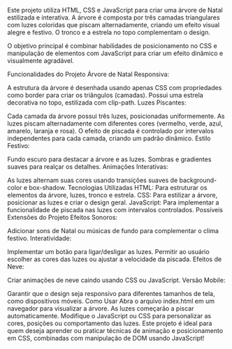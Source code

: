 Este projeto utiliza HTML, CSS e JavaScript para criar uma árvore de Natal estilizada e interativa. A árvore é composta por três camadas triangulares com luzes coloridas que piscam alternadamente, criando um efeito visual alegre e festivo. O tronco e a estrela no topo complementam o design.

O objetivo principal é combinar habilidades de posicionamento no CSS e manipulação de elementos com JavaScript para criar um efeito dinâmico e visualmente agradável.

Funcionalidades do Projeto
Árvore de Natal Responsiva:

A estrutura da árvore é desenhada usando apenas CSS com propriedades como border para criar os triângulos (camadas).
Possui uma estrela decorativa no topo, estilizada com clip-path.
Luzes Piscantes:

Cada camada da árvore possui três luzes, posicionadas uniformemente.
As luzes piscam alternadamente com diferentes cores (vermelho, verde, azul, amarelo, laranja e rosa).
O efeito de piscada é controlado por intervalos independentes para cada camada, criando um padrão dinâmico.
Estilo Festivo:

Fundo escuro para destacar a árvore e as luzes.
Sombras e gradientes suaves para realçar os detalhes.
Animações Interativas:

As luzes alternam suas cores usando transições suaves de background-color e box-shadow.
Tecnologias Utilizadas
HTML: Para estruturar os elementos da árvore, luzes, tronco e estrela.
CSS: Para estilizar a árvore, posicionar as luzes e criar o design geral.
JavaScript: Para implementar a funcionalidade de piscada nas luzes com intervalos controlados.
Possíveis Extensões do Projeto
Efeitos Sonoros:

Adicionar sons de Natal ou músicas de fundo para complementar o clima festivo.
Interatividade:

Implementar um botão para ligar/desligar as luzes.
Permitir ao usuário escolher as cores das luzes ou ajustar a velocidade da piscada.
Efeitos de Neve:

Criar animações de neve caindo usando CSS ou JavaScript.
Versão Mobile:

Garantir que o design seja responsivo para diferentes tamanhos de tela, como dispositivos móveis.
Como Usar
Abra o arquivo index.html em um navegador para visualizar a árvore.
As luzes começarão a piscar automaticamente.
Modifique o JavaScript ou CSS para personalizar as cores, posições ou comportamento das luzes.
Este projeto é ideal para quem deseja aprender ou praticar técnicas de animação e posicionamento em CSS, combinadas com manipulação de DOM usando JavaScript!
